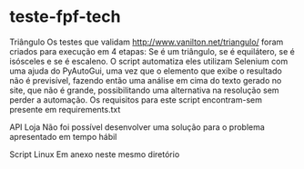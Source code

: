 # teste-fpf-tech
Triângulo
Os testes que validam http://www.vanilton.net/triangulo/ foram criados para execução em 4 etapas: Se é um triângulo, se é equilátero, se é isósceles e se é escaleno. O script automatiza eles utilizam Selenium com uma ajuda do PyAutoGui, uma vez que o elemento que exibe o resultado não é previsível, fazendo então uma análise em cima do texto gerado no site, que não é grande, possibilitando uma alternativa na resolução sem perder a automação. Os requisitos para este script encontram-sem presente em requirements.txt

API Loja
Não foi possível desenvolver uma solução para o problema apresentado em tempo hábil

Script Linux
Em anexo neste mesmo diretório

